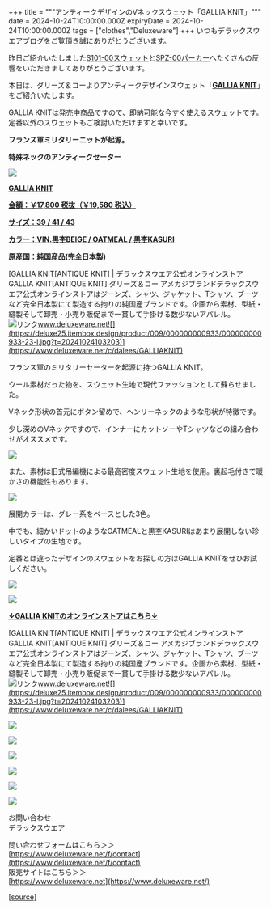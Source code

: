 +++
title = """アンティークデザインのVネックスウェット「GALLIA KNIT」"""
date = 2024-10-24T10:00:00.000Z
expiryDate = 2024-10-24T10:00:00.000Z
tags = ["clothes","Deluxeware"]
+++
いつもデラックスウエアブログをご覧頂き誠にありがとうございます。

昨日ご紹介いたしました[S101-00スウェット](https://www.deluxeware.net/c/deluxeware/S101-00)と[SPZ-00パーカー](https://www.deluxeware.net/c/deluxeware/SPZ-00)へたくさんの反響をいただきましてありがとうございます。

本日は、ダリーズ＆コーよりアンティークデザインスウェット「**[GALLIA KNIT](https://www.deluxeware.net/c/dalees/GALLIAKNIT)**」をご紹介いたします。

GALLIA KNITは発売中商品ですので、即納可能な今すぐ使えるスウェットです。定番以外のスウェットもご検討いただけますと幸いです。

**フランス軍ミリタリーニットが起源。**

**特殊ネックのアンティークセーター**

[![](https://stat.ameba.jp/user_images/20241024/14/deluxeware/e2/3b/j/o0800100015501666969.jpg)](https://www.deluxeware.net/c/dalees/GALLIAKNIT)

**[GALLIA KNIT](https://www.deluxeware.net/c/dalees/GALLIAKNIT)**

**[金額：￥17,800 税抜（￥19,580 税込）](https://www.deluxeware.net/c/dalees/GALLIAKNIT)**

**[サイズ：39 / 41 / 43](https://www.deluxeware.net/c/dalees/GALLIAKNIT)**

**[カラー：VIN.黒杢BEIGE / OATMEAL / 黒杢KASURI](https://www.deluxeware.net/c/dalees/GALLIAKNIT)**

**[原産国：純国産品(完全日本製)](https://www.deluxeware.net/c/dalees/GALLIAKNIT)**

[GALLIA KNIT\[ANTIQUE KNIT\] | デラックスウエア公式オンラインストアGALLIA KNIT\[ANTIQUE KNIT\] ダリーズ＆コー アメカジブランドデラックスウエア公式オンラインストアはジーンズ、シャツ、ジャケット、Tシャツ、ブーツなど完全日本製にて製造する拘りの純国産ブランドです。企画から素材、型紙・縫製そして卸売・小売り販促まで一貫して手掛ける数少ないアパレル。![リンク](https://c.stat100.ameba.jp/ameblo/symbols/v3.20.0/svg/gray/editor_link.svg)www.deluxeware.net![](https://deluxe25.itembox.design/product/009/000000000933/000000000933-23-l.jpg?t=20241024103203)](https://www.deluxeware.net/c/dalees/GALLIAKNIT)

フランス軍のミリタリーセーターを起源に持つGALLIA KNIT。

ウール素材だった物を、スウェット生地で現代ファッションとして蘇らせました。

Vネック形状の首元にボタン留めで、ヘンリーネックのような形状が特徴です。

少し深めのVネックですので、インナーにカットソーやTシャツなどの組み合わせがオススメです。

[![](https://stat.ameba.jp/user_images/20241024/14/deluxeware/42/62/j/o0800080015501668758.jpg)](https://stat.ameba.jp/user_images/20241024/14/deluxeware/42/62/j/o0800080015501668758.jpg)

また、素材は旧式吊編機による最高密度スウェット生地を使用。裏起毛付きで暖かさの機能性もあります。

[![](https://stat.ameba.jp/user_images/20241024/14/deluxeware/04/41/j/o0800080015501668776.jpg)](https://stat.ameba.jp/user_images/20241024/14/deluxeware/04/41/j/o0800080015501668776.jpg)

展開カラーは、グレー系をベースとした3色。

中でも、細かいドットのようなOATMEALと黒杢KASURIはあまり展開しない珍しいタイプの生地です。

定番とは違ったデザインのスウェットをお探しの方はGALLIA KNITをぜひお試しください。

[![](https://stat.ameba.jp/user_images/20241024/15/deluxeware/f4/52/j/o0800080015501672950.jpg)](https://stat.ameba.jp/user_images/20241024/15/deluxeware/f4/52/j/o0800080015501672950.jpg)

[![](https://stat.ameba.jp/user_images/20241024/15/deluxeware/69/65/j/o0800080015501672957.jpg)](https://stat.ameba.jp/user_images/20241024/15/deluxeware/69/65/j/o0800080015501672957.jpg)

**[↓GALLIA KNITのオンラインストアはこちら↓](https://www.deluxeware.net/c/dalees/GALLIAKNIT)**

[GALLIA KNIT\[ANTIQUE KNIT\] | デラックスウエア公式オンラインストアGALLIA KNIT\[ANTIQUE KNIT\] ダリーズ＆コー アメカジブランドデラックスウエア公式オンラインストアはジーンズ、シャツ、ジャケット、Tシャツ、ブーツなど完全日本製にて製造する拘りの純国産ブランドです。企画から素材、型紙・縫製そして卸売・小売り販促まで一貫して手掛ける数少ないアパレル。![リンク](https://c.stat100.ameba.jp/ameblo/symbols/v3.20.0/svg/gray/editor_link.svg)www.deluxeware.net![](https://deluxe25.itembox.design/product/009/000000000933/000000000933-23-l.jpg?t=20241024103203)](https://www.deluxeware.net/c/dalees/GALLIAKNIT)

[![](https://stat.ameba.jp/user_images/20241016/14/deluxeware/bc/37/j/o0930015015498595508.jpg?caw=800)](https://www.deluxeware.net/c/tokusyu)

[![](https://stat.ameba.jp/user_images/20241007/16/deluxeware/df/96/j/o0800026015495163803.jpg?caw=800)](https://www.deluxeware.net/)

[![](https://stat.ameba.jp/user_images/20240614/12/deluxeware/fb/b4/j/o0800026015451324172.jpg?caw=800)](https://www.deluxeware.net/c/2024FWreserveall)

[![](https://stat.ameba.jp/user_images/20240315/15/deluxeware/04/7f/j/o0800026015413271803.jpg?caw=800)](https://www.instagram.com/deluxeware/?hl=ja)

[![](https://stat.ameba.jp/user_images/20220415/12/deluxeware/3b/ce/j/o0800026015103175481.jpg?caw=800)](https://www.deluxeware.net/f/headstore)

[![](https://stat.ameba.jp/user_images/20220415/12/deluxeware/d7/c6/j/o0800026015103175487.jpg?caw=800)](https://www.deluxeware.net/)

お問い合わせ  
デラックスウエア

問い合わせフォームはこちら＞＞  
[https://www.deluxeware.net/f/contact](https://www.deluxeware.net/f/contact)  
販売サイトはこちら＞＞  
[https://www.deluxeware.net](https://www.deluxeware.net/)

[[source]](https://ameblo.jp/deluxeware/entry-12872452146.html)
